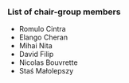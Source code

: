 ### List of chair-group members

- Romulo Cintra
- Elango Cheran
- Mihai Nita
- David Filip
- Nicolas Bouvrette
- Staś Małolepszy
